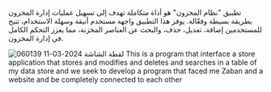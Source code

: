 تطبيق "نظام المخزون" هو أداة متكاملة تهدف إلى تسهيل عمليات إدارة المخزون بطريقة بسيطة وفعّالة. يوفر هذا التطبيق واجهة مستخدم أنيقة وسهلة الاستخدام، تتيح للمستخدمين إضافة، تعديل، حذف، والبحث عن العناصر المخزنة، مما يعزز التحكم الكامل في إدارة المخزون.

![لقطة الشاشة 2024-03-11 060139](https://github.com/bubaker0/store/assets/130432099/6e4638ff-3814-4611-81d8-dd9e960d2959)
This is a program that interface a store application 
that stores and modifies and deletes and searches in a table of my data store and we seek to develop 
a program that faced me Zaban and a website and be completely connected to each other
